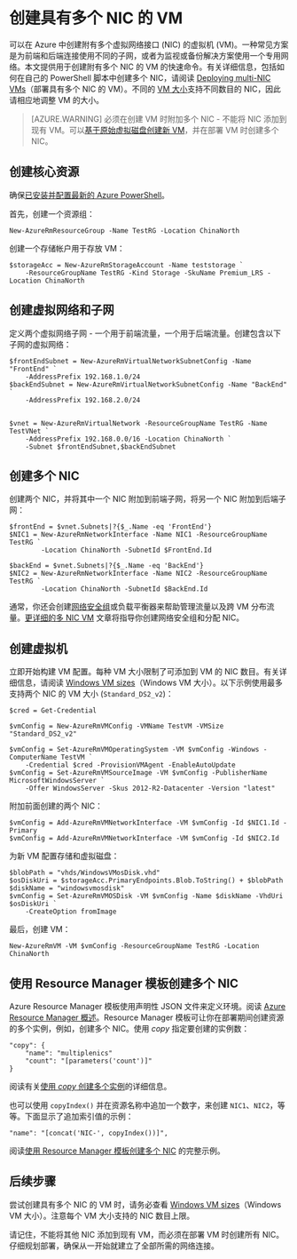 <properties
   pageTitle="在 Windows VM 上配置多个 NIC | Azure"
   description="了解如何使用 Azure PowerShell 或 Resource Manager 模板创建附有多个 NIC 的 VM。"
   services="virtual-machines-windows"
   documentationCenter=""
   authors="iainfoulds"
   manager="timlt"
   editor=""/>  


<tags
	ms.service="virtual-machines-windows"
	ms.date="08/04/2016"
	wacn.date="09/05/2016"/>

# 创建具有多个 NIC 的 VM
可以在 Azure 中创建附有多个虚拟网络接口 (NIC) 的虚拟机 (VM)。一种常见方案是为前端和后端连接使用不同的子网，或者为监视或备份解决方案使用一个专用网络。本文提供用于创建附有多个 NIC 的 VM 的快速命令。有关详细信息，包括如何在自己的 PowerShell 脚本中创建多个 NIC，请阅读 [Deploying multi-NIC VMs](/documentation/articles/virtual-network-deploy-multinic-arm-ps/)（部署具有多个 NIC 的 VM）。不同的 [VM 大小](/documentation/articles/virtual-machines-windows-sizes/)支持不同数目的 NIC，因此请相应地调整 VM 的大小。

>[AZURE.WARNING] 必须在创建 VM 时附加多个 NIC - 不能将 NIC 添加到现有 VM。可以[基于原始虚拟磁盘创建新 VM](/documentation/articles/virtual-machines-windows-specialized-image/)，并在部署 VM 时创建多个 NIC。

## 创建核心资源
确保[已安装并配置最新的 Azure PowerShell](/documentation/articles/powershell-install-configure/)。

首先，创建一个资源组：

    New-AzureRmResourceGroup -Name TestRG -Location ChinaNorth

创建一个存储帐户用于存放 VM：

    $storageAcc = New-AzureRmStorageAccount -Name teststorage `
        -ResourceGroupName TestRG -Kind Storage -SkuName Premium_LRS -Location ChinaNorth

## 创建虚拟网络和子网
定义两个虚拟网络子网 - 一个用于前端流量，一个用于后端流量。创建包含以下子网的虚拟网络：

    $frontEndSubnet = New-AzureRmVirtualNetworkSubnetConfig -Name "FrontEnd" `
        -AddressPrefix 192.168.1.0/24
    $backEndSubnet = New-AzureRmVirtualNetworkSubnetConfig -Name "BackEnd" `
        -AddressPrefix 192.168.2.0/24


    $vnet = New-AzureRmVirtualNetwork -ResourceGroupName TestRG -Name TestVNet `
        -AddressPrefix 192.168.0.0/16 -Location ChinaNorth `
        -Subnet $frontEndSubnet,$backEndSubnet

## 创建多个 NIC
创建两个 NIC，并将其中一个 NIC 附加到前端子网，将另一个 NIC 附加到后端子网：

    $frontEnd = $vnet.Subnets|?{$_.Name -eq 'FrontEnd'}
    $NIC1 = New-AzureRmNetworkInterface -Name NIC1 -ResourceGroupName TestRG `
            -Location ChinaNorth -SubnetId $FrontEnd.Id

    $backEnd = $vnet.Subnets|?{$_.Name -eq 'BackEnd'}
    $NIC2 = New-AzureRmNetworkInterface -Name NIC2 -ResourceGroupName TestRG `
            -Location ChinaNorth -SubnetId $BackEnd.Id

通常，你还会创建[网络安全组](/documentation/articles/virtual-networks-nsg/)或负载平衡器来帮助管理流量以及跨 VM 分布流量。[更详细的多 NIC VM](/documentation/articles/virtual-network-deploy-multinic-arm-ps/) 文章将指导你创建网络安全组和分配 NIC。


## 创建虚拟机
立即开始构建 VM 配置。每种 VM 大小限制了可添加到 VM 的 NIC 数目。有关详细信息，请阅读 [Windows VM sizes](/documentation/articles/virtual-machines-windows-sizes/)（Windows VM 大小）。以下示例使用最多支持两个 NIC 的 VM 大小 (`Standard_DS2_v2`)：

    $cred = Get-Credential

    $vmConfig = New-AzureRmVMConfig -VMName TestVM -VMSize "Standard_DS2_v2"

    $vmConfig = Set-AzureRmVMOperatingSystem -VM $vmConfig -Windows -ComputerName TestVM `
        -Credential $cred -ProvisionVMAgent -EnableAutoUpdate
    $vmConfig = Set-AzureRmVMSourceImage -VM $vmConfig -PublisherName MicrosoftWindowsServer `
        -Offer WindowsServer -Skus 2012-R2-Datacenter -Version "latest"

附加前面创建的两个 NIC：

    $vmConfig = Add-AzureRmVMNetworkInterface -VM $vmConfig -Id $NIC1.Id -Primary
    $vmConfig = Add-AzureRmVMNetworkInterface -VM $vmConfig -Id $NIC2.Id

为新 VM 配置存储和虚拟磁盘：

    $blobPath = "vhds/WindowsVMosDisk.vhd"
    $osDiskUri = $storageAcc.PrimaryEndpoints.Blob.ToString() + $blobPath
    $diskName = "windowsvmosdisk"
    $vmConfig = Set-AzureRmVMOSDisk -VM $vmConfig -Name $diskName -VhdUri $osDiskUri `
        -CreateOption fromImage

最后，创建 VM：

    New-AzureRmVM -VM $vmConfig -ResourceGroupName TestRG -Location ChinaNorth

## 使用 Resource Manager 模板创建多个 NIC
Azure Resource Manager 模板使用声明性 JSON 文件来定义环境。阅读 [Azure Resource Manager 概述](/documentation/articles/resource-group-overview/)。Resource Manager 模板可让你在部署期间创建资源的多个实例，例如，创建多个 NIC。使用 *copy* 指定要创建的实例数：

    "copy": {
        "name": "multiplenics"
        "count": "[parameters('count')]"
    }

阅读有关[使用 *copy* 创建多个实例](/documentation/articles/resource-group-create-multiple/)的详细信息。

也可以使用 `copyIndex()` 并在资源名称中追加一个数字，来创建 `NIC1`、`NIC2`，等等。下面显示了追加索引值的示例：

    "name": "[concat('NIC-', copyIndex())]", 

阅读[使用 Resource Manager 模板创建多个 NIC](/documentation/articles/virtual-network-deploy-multinic-arm-template/) 的完整示例。

## 后续步骤
尝试创建具有多个 NIC 的 VM 时，请务必查看 [Windows VM sizes](/documentation/articles/virtual-machines-windows-sizes/)（Windows VM 大小）。注意每个 VM 大小支持的 NIC 数目上限。

请记住，不能将其他 NIC 添加到现有 VM，而必须在部署 VM 时创建所有 NIC。仔细规划部署，确保从一开始就建立了全部所需的网络连接。

<!---HONumber=Mooncake_0829_2016-->